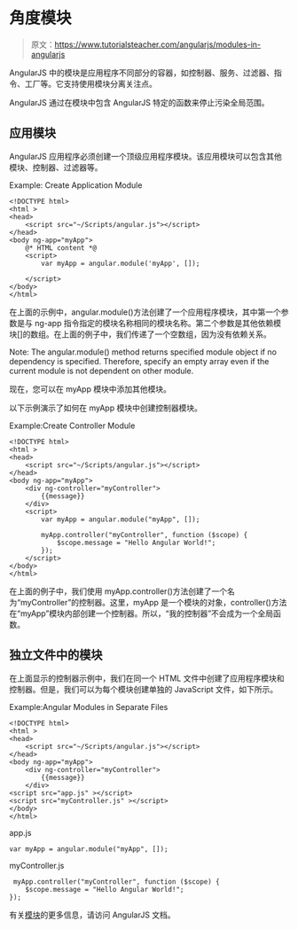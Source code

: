 # 角度模块

> 原文：<https://www.tutorialsteacher.com/angularjs/modules-in-angularjs>

AngularJS 中的模块是应用程序不同部分的容器，如控制器、服务、过滤器、指令、工厂等。它支持使用模块分离关注点。

AngularJS 通过在模块中包含 AngularJS 特定的函数来停止污染全局范围。

## 应用模块

AngularJS 应用程序必须创建一个顶级应用程序模块。该应用模块可以包含其他模块、控制器、过滤器等。

Example: Create Application Module

```
<!DOCTYPE html>
<html >
<head>
    <script src="~/Scripts/angular.js"></script>
</head>
<body ng-app="myApp">
    @* HTML content *@
    <script>
        var myApp = angular.module('myApp', []); 

    </script>
</body>
</html>
```

在上面的示例中，angular.module()方法创建了一个应用程序模块，其中第一个参数是与 ng-app 指令指定的模块名称相同的模块名称。第二个参数是其他依赖模块[]的数组。在上面的例子中，我们传递了一个空数组，因为没有依赖关系。

Note: The angular.module() method returns specified module object if no dependency is specified. Therefore, specify an empty array even if the current module is not dependent on other module.

现在，您可以在 myApp 模块中添加其他模块。

以下示例演示了如何在 myApp 模块中创建控制器模块。

Example:Create Controller Module

```
<!DOCTYPE html>
<html >
<head>
    <script src="~/Scripts/angular.js"></script>
</head>
<body ng-app="myApp">
    <div ng-controller="myController">
        {{message}}
    </div>
    <script>
        var myApp = angular.module("myApp", []); 

        myApp.controller("myController", function ($scope) {
            $scope.message = "Hello Angular World!";
        });
    </script>
</body>
</html>
```

在上面的例子中，我们使用 myApp.controller()方法创建了一个名为“myController”的控制器。这里，myApp 是一个模块的对象，controller()方法在“myApp”模块内部创建一个控制器。所以，“我的控制器”不会成为一个全局函数。

## 独立文件中的模块

在上面显示的控制器示例中，我们在同一个 HTML 文件中创建了应用程序模块和控制器。但是，我们可以为每个模块创建单独的 JavaScript 文件，如下所示。

Example:Angular Modules in Separate Files

```
<!DOCTYPE html>
<html >
<head>
    <script src="~/Scripts/angular.js"></script>
</head>
<body ng-app="myApp">
    <div ng-controller="myController">
        {{message}}
    </div>
<script src="app.js" ></script>
<script src="myController.js" ></script>
</body>
</html>
```

app.js

```
var myApp = angular.module("myApp", []);
```

myController.js

```
 myApp.controller("myController", function ($scope) {
    $scope.message = "Hello Angular World!";
});
```

有关[模块](https://docs.angularjs.org/api/ng/type/angular.Module)的更多信息，请访问 AngularJS 文档。